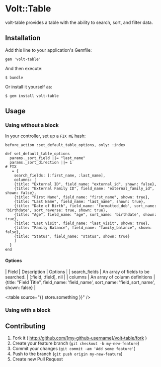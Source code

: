 # Volt::Table

volt-table provides a table with the ability to search, sort, and filter data. 

## Installation

Add this line to your application's Gemfile:

    gem 'volt-table'

And then execute:

    $ bundle

Or install it yourself as:

    $ gem install volt-table

## Usage

### Using without a block

In your controller, set up a ```FIX ME``` hash:
```
before_action :set_default_table_options, only: :index

def set_default_table_options
  params._sort_field ||= "last_name"
  params._sort_direction ||= 1
# FIX
   = {
    search_fields: [:first_name, :last_name],
    columns: [
    {title: "External ID", field_name: "external_id", shown: false},
    {title: "External Family ID", field_name: "external_family_id", shown: false},
    {title: "First Name", field_name: "first_name", shown: true},
    {title: "Last Name", field_name: "last_name", shown: true},
    {title: "Date of Birth", field_name: 'formatted_dob', sort_name: 'birthdate', sort_reverse: true, shown: true},
    {title: "Age", field_name: "age", sort_name: 'birthdate', shown: true},
    {title: "Last Visit", field_name: "last_visit", shown: true},
    {title: "Family Balance", field_name: "family_balance", shown: false},
    {title: "Status", field_name: "status", shown: true}
    ]
  }
end
```
#### Options
| Field | Description | Options |
| search_fields | An array of fields to be searched. | [:field, :field], nil |
| columns | An array of column definitions | {title: "Field Title", field_name: 'field_name', sort_name: 'field_sort_name', shown: false} |



<:table source="{{ store.something }}" />

### Using with a block



## Contributing

1. Fork it ( http://github.com/[my-github-username]/volt-table/fork )
2. Create your feature branch (`git checkout -b my-new-feature`)
3. Commit your changes (`git commit -am 'Add some feature'`)
4. Push to the branch (`git push origin my-new-feature`)
5. Create new Pull Request
